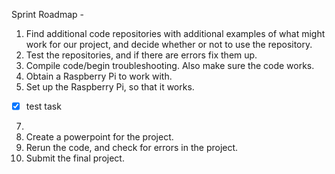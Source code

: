 Sprint Roadmap - 
1. Find additional code repositories with additional examples of what might work for our project, and decide whether or not to use the repository. 
2. Test the repositories, and if there are errors fix them up. 
3. Compile code/begin troubleshooting. Also make sure the code works. 
4. Obtain a Raspberry Pi to work with.
5. Set up the Raspberry Pi, so that it works.
- [x] test task 
7.
8. Create a powerpoint for the project. 
9. Rerun the code, and check for errors in the project. 
10. Submit the final project. 
